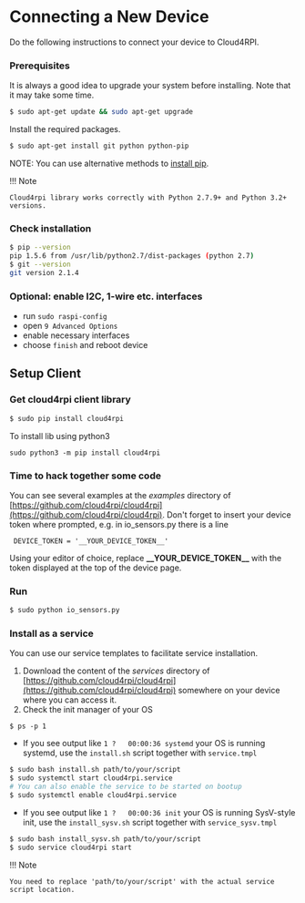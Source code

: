 # Connecting a New Device

Do the following instructions to connect your device to Cloud4RPI.

### Prerequisites

It is always a good idea to upgrade your system before installing. Note that it may take some time.
``` bash
$ sudo apt-get update && sudo apt-get upgrade
```

 Install the required packages.
``` bash
$ sudo apt-get install git python python-pip
```
NOTE: You can use alternative methods to [install pip](https://pip.pypa.io/en/stable/installing.html).

!!! Note

    Cloud4rpi library works correctly with Python 2.7.9+ and Python 3.2+ versions.

### Check installation

``` bash
$ pip --version
pip 1.5.6 from /usr/lib/python2.7/dist-packages (python 2.7)
$ git --version
git version 2.1.4
```



### Optional: enable I2C, 1-wire etc. interfaces
- run `sudo raspi-config`
- open `9 Advanced Options`
- enable necessary interfaces
- choose `finish` and reboot device

## Setup Client

### Get cloud4rpi client library

``` bash
$ sudo pip install cloud4rpi
```

To install lib using python3 

```
sudo python3 -m pip install cloud4rpi
```

### Time to hack together some code

You can see several examples at the _examples_ directory of [https://github.com/cloud4rpi/cloud4rpi](https://github.com/cloud4rpi/cloud4rpi).
Don't forget to insert your device token where prompted, e.g. in io_sensors.py there is a line

```
 DEVICE_TOKEN = '__YOUR_DEVICE_TOKEN__'
```

Using your editor of choice, replace **\_\_YOUR_DEVICE_TOKEN\_\_**
with the token displayed at the top of the device page.

### Run

``` bash
$ sudo python io_sensors.py
```

### Install as a service
You can use our service templates to facilitate service installation.

1. Download the content of the *services* directory of [https://github.com/cloud4rpi/cloud4rpi](https://github.com/cloud4rpi/cloud4rpi) somewhere on your device where you can access it.
2. Check the init manager of your OS

```
$ ps -p 1
```

- If you see output like `1 ?   00:00:36 systemd` your OS is running systemd, use the `install.sh` script together with `service.tmpl`
``` bash
$ sudo bash install.sh path/to/your/script
$ sudo systemctl start cloud4rpi.service
# You can also enable the service to be started on bootup
$ sudo systemctl enable cloud4rpi.service
```

- If you see output like `1 ?   00:00:36 init` your OS is running SysV-style init, use the `install_sysv.sh` script together with `service_sysv.tmpl`
``` bash
$ sudo bash install_sysv.sh path/to/your/script
$ sudo service cloud4rpi start
```

!!! Note

    You need to replace 'path/to/your/script' with the actual service script location.

